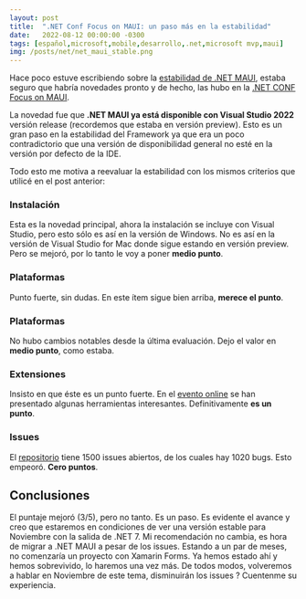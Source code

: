 ```yaml
---
layout: post
title:  ".NET Conf Focus on MAUI: un paso más en la estabilidad"
date:   2022-08-12 00:00:00 -0300
tags: [español,microsoft,mobile,desarrollo,.net,microsoft mvp,maui]
img: /posts/net/net_maui_stable.png
---
```


Hace poco estuve escribiendo sobre la [estabilidad de .NET MAUI](https://sebaleoperez.github.io/net-maui-es-estable/), estaba seguro que habría novedades pronto y de hecho, las hubo en la [.NET CONF Focus on MAUI](https://www.youtube.com/watch?v=vc22hoUorzA).

La novedad fue que **.NET MAUI ya está disponible con Visual Studio 2022** versión release (recordemos que estaba en versión preview). Esto es un gran paso en la estabilidad del Framework ya que era un poco contradictorio que una versión de disponibilidad general no esté en la versión por defecto de la IDE.

Todo esto me motiva a reevaluar la estabilidad con los mismos criterios que utilicé en el post anterior:

### Instalación

Esta es la novedad principal, ahora la instalación se incluye con Visual Studio, pero esto sólo es así en la versión de Windows. No es así en la versión de Visual Studio for Mac donde sigue estando en versión preview. Pero se mejoró, por lo tanto le voy a poner **medio punto**.

### Plataformas
Punto fuerte, sin dudas. En este ítem sigue bien arriba, **merece el punto**.

### Plataformas

No hubo cambios notables desde la última evaluación. Dejo el valor en **medio punto**, como estaba.

### Extensiones

Insisto en que éste es un punto fuerte. En el [evento online](https://www.youtube.com/watch?v=vc22hoUorzA) se han presentado algunas herramientas interesantes. Definitivamente **es un punto**.

### Issues

El [repositorio](https://github.com/dotnet/maui/labels/t%2Fbug) tiene 1500 issues abiertos, de los cuales hay 1020 bugs. Esto empeoró. **Cero puntos**.

## Conclusiones

El puntaje mejoró (3/5), pero no tanto. Es un paso. Es evidente el avance y creo que estaremos en condiciones de ver una versión estable para Noviembre con la salida de .NET 7. Mi recomendación no cambia, es hora de migrar a .NET MAUI a pesar de los issues. Estando a un par de meses, no comenzaría un proyecto con Xamarin Forms. Ya hemos estado ahí y hemos sobrevivido, lo haremos una vez más. De todos modos, volveremos a hablar en Noviembre de este tema, disminuirán los issues ? Cuentenme su experiencia.